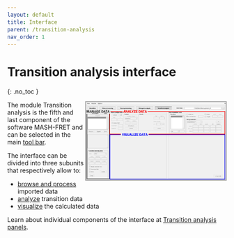 ```yaml
---
layout: default
title: Interface
parent: /transition-analysis
nav_order: 1
---
```


# Transition analysis interface
{: .no_toc }

<a href="../assets/images/gui/interface-transition-analysis.png"><img src="../assets/images/gui/interface-transition-analysis.png" width="325" style="float:right"/></a>

The module Transition analysis is the fifth and last component of the software MASH-FRET and can be selected in the main 
[tool bar](../../Getting_started.html#interface).

The interface can be divided into three subunits that respectively allow to:
* <u>browse and process</u> imported data
* <u>analyze</u> transition data
* <u>visualize</u> the calculated data

Learn about individual components of the interface at 
[Transition analysis panels](/docs/transition-analysis/panels).


